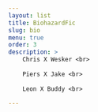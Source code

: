 ```yaml
---
layout: list
title: BiohazardFic
slug: bio
menu: true
order: 3
description: >
    Chris X Wesker <br>
	
	Piers X Jake <br>
	
	Leon X Buddy <br>
	
---
```


